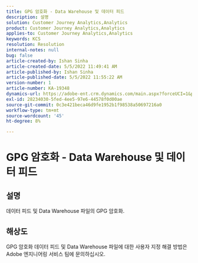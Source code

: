 ```yaml
---
title: GPG 암호화 - Data Warehouse 및 데이터 피드
description: 설명
solution: Customer Journey Analytics,Analytics
product: Customer Journey Analytics,Analytics
applies-to: Customer Journey Analytics,Analytics
keywords: KCS
resolution: Resolution
internal-notes: null
bug: false
article-created-by: Ishan Sinha
article-created-date: 5/5/2022 11:49:41 AM
article-published-by: Ishan Sinha
article-published-date: 5/5/2022 11:55:22 AM
version-number: 1
article-number: KA-19348
dynamics-url: https://adobe-ent.crm.dynamics.com/main.aspx?forceUCI=1&pagetype=entityrecord&etn=knowledgearticle&id=35e12e71-69cc-ec11-a7b5-6045bd00db25
exl-id: 28234030-5fed-4ee5-97e6-44578f0d00ae
source-git-commit: 0c3e421beca46d9fe1952b1f98538a50697216a0
workflow-type: tm+mt
source-wordcount: '45'
ht-degree: 8%

---
```


# GPG 암호화 - Data Warehouse 및 데이터 피드

## 설명

데이터 피드 및 Data Warehouse 파일의 GPG 암호화.

## 해상도


GPG 암호화 데이터 피드 및 Data Warehouse 파일에 대한 사용자 지정 해결 방법은 Adobe 엔지니어링 서비스 팀에 문의하십시오.
